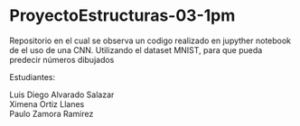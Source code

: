 # ProyectoEstructuras-03-1pm
Repositorio en el cual se observa un codigo realizado en jupyther notebook de el uso de una CNN. Utilizando el dataset MNIST, para que pueda predecir números dibujados

Estudiantes: 

Luis Diego Alvarado Salazar  
Ximena Ortiz Llanes   
Paulo Zamora Ramirez 
             
